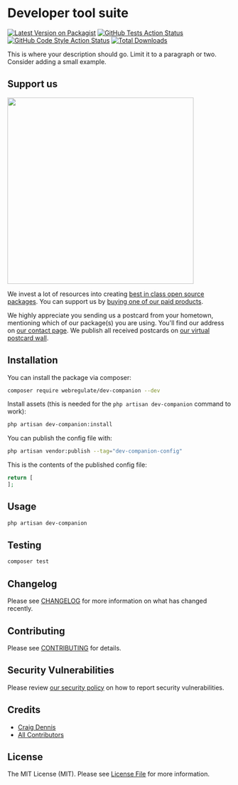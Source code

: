 # Developer tool suite

[![Latest Version on Packagist](https://img.shields.io/packagist/v/webregulate/dev-companion.svg?style=flat-square)](https://packagist.org/packages/webregulate/dev-companion)
[![GitHub Tests Action Status](https://img.shields.io/github/actions/workflow/status/webregulate/dev-companion/run-tests.yml?branch=main&label=tests&style=flat-square)](https://github.com/webregulate/dev-companion/actions?query=workflow%3Arun-tests+branch%3Amain)
[![GitHub Code Style Action Status](https://img.shields.io/github/actions/workflow/status/webregulate/dev-companion/fix-php-code-style-issues.yml?branch=main&label=code%20style&style=flat-square)](https://github.com/webregulate/dev-companion/actions?query=workflow%3A"Fix+PHP+code+style+issues"+branch%3Amain)
[![Total Downloads](https://img.shields.io/packagist/dt/webregulate/dev-companion.svg?style=flat-square)](https://packagist.org/packages/webregulate/dev-companion)

This is where your description should go. Limit it to a paragraph or two. Consider adding a small example.

## Support us

[<img src="https://github-ads.s3.eu-central-1.amazonaws.com/dev-companion.jpg?t=1" width="419px" />](https://spatie.be/github-ad-click/dev-companion)

We invest a lot of resources into creating [best in class open source packages](https://spatie.be/open-source). You can support us by [buying one of our paid products](https://spatie.be/open-source/support-us).

We highly appreciate you sending us a postcard from your hometown, mentioning which of our package(s) you are using. You'll find our address on [our contact page](https://spatie.be/about-us). We publish all received postcards on [our virtual postcard wall](https://spatie.be/open-source/postcards).

## Installation

You can install the package via composer:

```bash
composer require webregulate/dev-companion --dev
```

Install assets (this is needed for the `php artisan dev-companion` command to work):

```bash
php artisan dev-companion:install
```

You can publish the config file with:

```bash
php artisan vendor:publish --tag="dev-companion-config"
```

This is the contents of the published config file:

```php
return [
];
```

## Usage

```bash
php artisan dev-companion
```

## Testing

```bash
composer test
```

## Changelog

Please see [CHANGELOG](CHANGELOG.md) for more information on what has changed recently.

## Contributing

Please see [CONTRIBUTING](CONTRIBUTING.md) for details.

## Security Vulnerabilities

Please review [our security policy](../../security/policy) on how to report security vulnerabilities.

## Credits

- [Craig Dennis](https://github.com/Zephni)
- [All Contributors](../../contributors)

## License

The MIT License (MIT). Please see [License File](LICENSE.md) for more information.
